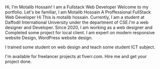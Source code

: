 Hi, I'm Motalib Hossain!
I am a Fullstack Web Developer
Welcome to my portfolio.
Let's be familiar, I am Motalib Hossain
A Proffessional FullStack Web Developer
Hi This is motalib hossain. Currently, I am a student at Daffodil International University under the department of CSE.I'm a web designer and Developer.
Since 2020, I am working as a web designer and Completed some project for local client. I am expert on modern responsive website Design, WordPress website design.

I trained some student on web design and teach some student ICT subject.


I'm available for freelancer projects at fiverr.com. Hire me and get your project done.
